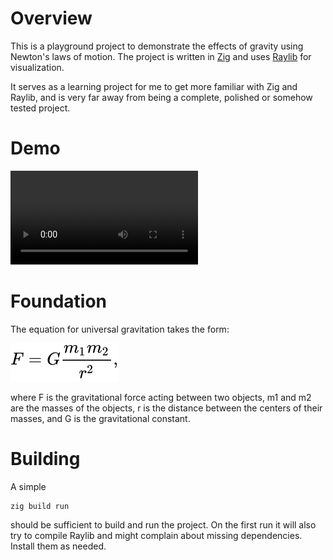 # Overview

This is a playground project to demonstrate the effects of gravity using
Newton's laws of motion. The project is written in [Zig](https://ziglang.org/)
and uses [Raylib](https://raylib.com) for visualization.

It serves as a learning project for me to get more familiar with Zig and Raylib,
and is very far away from being a complete, polished or somehow tested project.

# Demo

![Demo](https://github.com/mlesniak/three-body-zig/blob/main/demo.mp4)

# Foundation

The equation for universal gravitation takes the form:

![Gravitational force equation](https://github.com/mlesniak/three-body-zig/blob/main/formula.svg)

where F is the gravitational force acting between two objects, m1 and m2 are the masses of the objects, 
r is the distance between the centers of their masses, and G is the gravitational constant.

# Building

A simple

```
zig build run
```

should be sufficient to build and run the project. On the first run it will
also try to compile Raylib and might complain about missing dependencies. 
Install them as needed.